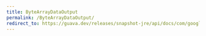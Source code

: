 ```yaml
---
title: ByteArrayDataOutput
permalink: /ByteArrayDataOutput/
redirect_to: https://guava.dev/releases/snapshot-jre/api/docs/com/google/common/io/ByteArrayDataOutput.html
---
```

